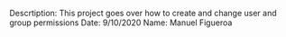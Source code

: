 Descrtiption: This project goes over how to create  and change user and group permissions
Date: 9/10/2020
Name: Manuel Figueroa